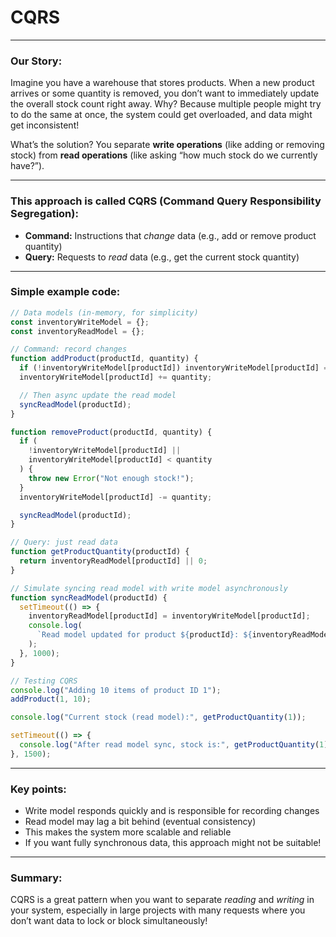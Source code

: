 # **CQRS**

---

### Our Story:

Imagine you have a warehouse that stores products. When a new product arrives or some quantity is removed, you don’t want to immediately update the overall stock count right away. Why? Because multiple people might try to do the same at once, the system could get overloaded, and data might get inconsistent!

What’s the solution?
You separate **write operations** (like adding or removing stock) from **read operations** (like asking “how much stock do we currently have?”).

---

### This approach is called CQRS (Command Query Responsibility Segregation):

- **Command:** Instructions that _change_ data (e.g., add or remove product quantity)
- **Query:** Requests to _read_ data (e.g., get the current stock quantity)

---

### Simple example code:

```js
// Data models (in-memory, for simplicity)
const inventoryWriteModel = {};
const inventoryReadModel = {};

// Command: record changes
function addProduct(productId, quantity) {
  if (!inventoryWriteModel[productId]) inventoryWriteModel[productId] = 0;
  inventoryWriteModel[productId] += quantity;

  // Then async update the read model
  syncReadModel(productId);
}

function removeProduct(productId, quantity) {
  if (
    !inventoryWriteModel[productId] ||
    inventoryWriteModel[productId] < quantity
  ) {
    throw new Error("Not enough stock!");
  }
  inventoryWriteModel[productId] -= quantity;

  syncReadModel(productId);
}

// Query: just read data
function getProductQuantity(productId) {
  return inventoryReadModel[productId] || 0;
}

// Simulate syncing read model with write model asynchronously
function syncReadModel(productId) {
  setTimeout(() => {
    inventoryReadModel[productId] = inventoryWriteModel[productId];
    console.log(
      `Read model updated for product ${productId}: ${inventoryReadModel[productId]}`
    );
  }, 1000);
}

// Testing CQRS
console.log("Adding 10 items of product ID 1");
addProduct(1, 10);

console.log("Current stock (read model):", getProductQuantity(1));

setTimeout(() => {
  console.log("After read model sync, stock is:", getProductQuantity(1));
}, 1500);
```

---

### Key points:

- Write model responds quickly and is responsible for recording changes
- Read model may lag a bit behind (eventual consistency)
- This makes the system more scalable and reliable
- If you want fully synchronous data, this approach might not be suitable!

---

### Summary:

CQRS is a great pattern when you want to separate _reading_ and _writing_ in your system,
especially in large projects with many requests where you don’t want data to lock or block simultaneously!
